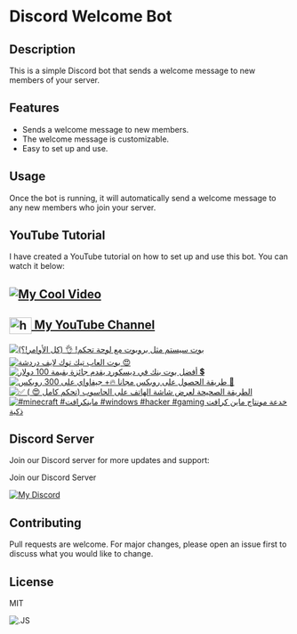 # Discord Welcome Bot

## Description
This is a simple Discord bot that sends a welcome message to new members of your server.

## Features
- Sends a welcome message to new members.
- The welcome message is customizable.
- Easy to set up and use.

## Usage
Once the bot is running, it will automatically send a welcome message to any new members who join your server.

## YouTube Tutorial

I have created a YouTube tutorial on how to set up and use this bot. You can watch it below:

## [![My Cool Video](http://img.youtube.com/vi/xPg_J4-zQrY/0.jpg)](http://www.youtube.com/watch?v=xPg_J4-zQrY "My Cool Video")

<h2>
  <a href="https://www.youtube.com/c/exatube" target="_blank">
    <img align="center" src="https://raw.githubusercontent.com/rahuldkjain/github-profile-readme-generator/master/src/images/icons/Social/youtube.svg" alt="https://youtube.com/exatube" height="30" width="40" />
  My YouTube Channel</a>
</h2>

<!-- BEGIN YOUTUBE-CARDS -->
[![بوت سيستم مثل بروبوت مع لوحة تحكم! 👌 (كل الأوامر!؟)](https://ytcards.demolab.com/?id=JxPRDzZspCM&title=%D8%A8%D9%88%D8%AA+%D8%B3%D9%8A%D8%B3%D8%AA%D9%85+%D9%85%D8%AB%D9%84+%D8%A8%D8%B1%D9%88%D8%A8%D9%88%D8%AA+%D9%85%D8%B9+%D9%84%D9%88%D8%AD%D8%A9+%D8%AA%D8%AD%D9%83%D9%85%21+%F0%9F%91%8C+%28%D9%83%D9%84+%D8%A7%D9%84%D8%A3%D9%88%D8%A7%D9%85%D8%B1%21%D8%9F%29&lang=en&timestamp=1722968428&background_color=%230d1117&title_color=%23ffffff&stats_color=%23dedede&max_title_lines=1&width=250&border_radius=5 "بوت سيستم مثل بروبوت مع لوحة تحكم! 👌 (كل الأوامر!؟)")](https://www.youtube.com/watch?v=JxPRDzZspCM)
[![بوت العاب تيك توك لايف دردشة 😍](https://ytcards.demolab.com/?id=Pbv65Y6E5yc&title=%D8%A8%D9%88%D8%AA+%D8%A7%D9%84%D8%B9%D8%A7%D8%A8+%D8%AA%D9%8A%D9%83+%D8%AA%D9%88%D9%83+%D9%84%D8%A7%D9%8A%D9%81+%D8%AF%D8%B1%D8%AF%D8%B4%D8%A9+%F0%9F%98%8D&lang=en&timestamp=1719684717&background_color=%230d1117&title_color=%23ffffff&stats_color=%23dedede&max_title_lines=1&width=250&border_radius=5 "بوت العاب تيك توك لايف دردشة 😍")](https://www.youtube.com/watch?v=Pbv65Y6E5yc)
[![أفضل بوت بنك في ديسكورد يقدم جائزة بقيمة 100 دولار 💲](https://ytcards.demolab.com/?id=RIqVEsLkh24&title=%D8%A3%D9%81%D8%B6%D9%84+%D8%A8%D9%88%D8%AA+%D8%A8%D9%86%D9%83+%D9%81%D9%8A+%D8%AF%D9%8A%D8%B3%D9%83%D9%88%D8%B1%D8%AF+%D9%8A%D9%82%D8%AF%D9%85+%D8%AC%D8%A7%D8%A6%D8%B2%D8%A9+%D8%A8%D9%82%D9%8A%D9%85%D8%A9+100+%D8%AF%D9%88%D9%84%D8%A7%D8%B1+%F0%9F%92%B2&lang=en&timestamp=1718792587&background_color=%230d1117&title_color=%23ffffff&stats_color=%23dedede&max_title_lines=1&width=250&border_radius=5 "أفضل بوت بنك في ديسكورد يقدم جائزة بقيمة 100 دولار 💲")](https://www.youtube.com/watch?v=RIqVEsLkh24)
[![طريقة الحصول على روبكس مجانا 🔥+ جيفاواي على 300 روبكس 🌹](https://ytcards.demolab.com/?id=axXcyT3hPIE&title=%D8%B7%D8%B1%D9%8A%D9%82%D8%A9+%D8%A7%D9%84%D8%AD%D8%B5%D9%88%D9%84+%D8%B9%D9%84%D9%89+%D8%B1%D9%88%D8%A8%D9%83%D8%B3+%D9%85%D8%AC%D8%A7%D9%86%D8%A7+%F0%9F%94%A5%2B+%D8%AC%D9%8A%D9%81%D8%A7%D9%88%D8%A7%D9%8A+%D8%B9%D9%84%D9%89+300+%D8%B1%D9%88%D8%A8%D9%83%D8%B3+%F0%9F%8C%B9&lang=en&timestamp=1718336129&background_color=%230d1117&title_color=%23ffffff&stats_color=%23dedede&max_title_lines=1&width=250&border_radius=5 "طريقة الحصول على روبكس مجانا 🔥+ جيفاواي على 300 روبكس 🌹")](https://www.youtube.com/watch?v=axXcyT3hPIE)
[![✅ الطريقة الصحيحة لعرض شاشة الهاتف على الحاسوب (تحكم كامل 😍 )](https://ytcards.demolab.com/?id=I-uX9B2gGX0&title=%E2%9C%85+%D8%A7%D9%84%D8%B7%D8%B1%D9%8A%D9%82%D8%A9+%D8%A7%D9%84%D8%B5%D8%AD%D9%8A%D8%AD%D8%A9+%D9%84%D8%B9%D8%B1%D8%B6+%D8%B4%D8%A7%D8%B4%D8%A9+%D8%A7%D9%84%D9%87%D8%A7%D8%AA%D9%81+%D8%B9%D9%84%D9%89+%D8%A7%D9%84%D8%AD%D8%A7%D8%B3%D9%88%D8%A8+%28%D8%AA%D8%AD%D9%83%D9%85+%D9%83%D8%A7%D9%85%D9%84+%F0%9F%98%8D+%29&lang=en&timestamp=1711396727&background_color=%230d1117&title_color=%23ffffff&stats_color=%23dedede&max_title_lines=1&width=250&border_radius=5 "✅ الطريقة الصحيحة لعرض شاشة الهاتف على الحاسوب (تحكم كامل 😍 )")](https://www.youtube.com/watch?v=I-uX9B2gGX0)
[![#minecraft #ماينكرافت #windows #hacker #gaming  خدعة مونتاج ماين كرافت ذكية](https://ytcards.demolab.com/?id=oTF6wKkntsE&title=%23minecraft+%23%D9%85%D8%A7%D9%8A%D9%86%D9%83%D8%B1%D8%A7%D9%81%D8%AA+%23windows+%23hacker+%23gaming++%D8%AE%D8%AF%D8%B9%D8%A9+%D9%85%D9%88%D9%86%D8%AA%D8%A7%D8%AC+%D9%85%D8%A7%D9%8A%D9%86+%D9%83%D8%B1%D8%A7%D9%81%D8%AA+%D8%B0%D9%83%D9%8A%D8%A9&lang=en&timestamp=1709672041&background_color=%230d1117&title_color=%23ffffff&stats_color=%23dedede&max_title_lines=1&width=250&border_radius=5 "#minecraft #ماينكرافت #windows #hacker #gaming  خدعة مونتاج ماين كرافت ذكية")](https://www.youtube.com/watch?v=oTF6wKkntsE)
<!-- END YOUTUBE-CARDS -->

## Discord Server
Join our Discord server for more updates and support:

Join our Discord Server

[![My Discord](https://discord-readme-badge-mu.vercel.app/api?id=635933198035058700)](https://discord.gg/ejYNZwDVHH)

## Contributing
Pull requests are welcome. For major changes, please open an issue first to discuss what you would like to change.

## License
MIT


![.JS](https://media.licdn.com/dms/image/D4D22AQH56aIWLXAcsA/feedshare-shrink_800/0/1693577829454?e=1700092800&v=beta&t=wm8kFfVgJ-LLNHk_9PlelE6TmwTZ68-bCj_v057AoOc)

